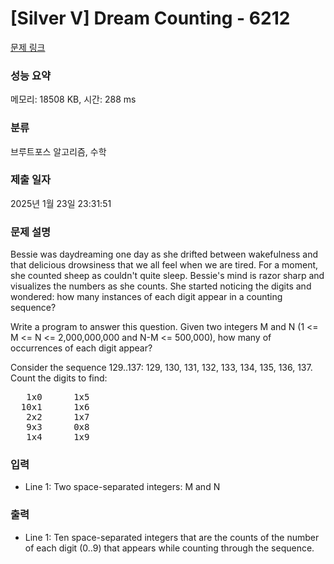 # [Silver V] Dream Counting - 6212 

[문제 링크](https://www.acmicpc.net/problem/6212) 

### 성능 요약

메모리: 18508 KB, 시간: 288 ms

### 분류

브루트포스 알고리즘, 수학

### 제출 일자

2025년 1월 23일 23:31:51

### 문제 설명

<p>Bessie was daydreaming one day as she drifted between wakefulness and that delicious drowsiness that we all feel when we are tired. For a moment, she counted sheep as couldn't quite sleep. Bessie's mind is razor sharp and visualizes the numbers as she counts. She started noticing the digits and wondered: how many instances of each digit appear in a counting sequence?</p>

<p>Write a program to answer this question. Given two integers M and N (1 <= M <= N <= 2,000,000,000 and N-M <= 500,000), how many of occurrences of each digit appear?</p>

<p>Consider the sequence 129..137: 129, 130, 131, 132, 133, 134, 135, 136, 137. Count the digits to find:</p>

<pre>   1x0      1x5
  10x1      1x6
   2x2      1x7
   9x3      0x8
   1x4      1x9</pre>

### 입력 

 <ul>
	<li>Line 1: Two space-separated integers: M and N</li>
</ul>

### 출력 

 <ul>
	<li>Line 1: Ten space-separated integers that are the counts of the number of each digit (0..9) that appears while counting through the sequence.</li>
</ul>

